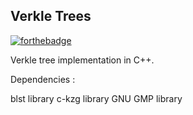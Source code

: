 ## Verkle Trees

[![forthebadge](https://forthebadge.com/images/badges/works-on-my-machine.svg)](https://forthebadge.com)

Verkle tree implementation in C++.

Dependencies : 

blst library
c-kzg library
GNU GMP library